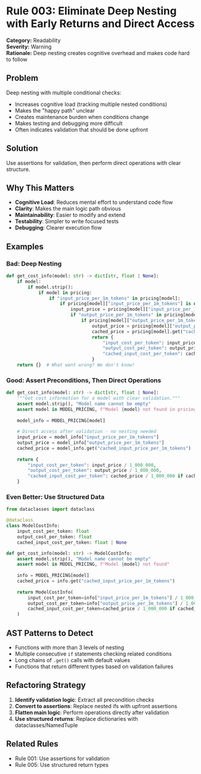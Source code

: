 # Rule 003: Eliminate Deep Nesting with Early Returns and Direct Access

**Category:** Readability  
**Severity:** Warning  
**Rationale:** Deep nesting creates cognitive overhead and makes code hard to follow

## Problem

Deep nesting with multiple conditional checks:
- Increases cognitive load (tracking multiple nested conditions)
- Makes the "happy path" unclear
- Creates maintenance burden when conditions change
- Makes testing and debugging more difficult
- Often indicates validation that should be done upfront

## Solution

Use assertions for validation, then perform direct operations with clear structure.

## Why This Matters

- **Cognitive Load**: Reduces mental effort to understand code flow
- **Clarity**: Makes the main logic path obvious
- **Maintainability**: Easier to modify and extend
- **Testability**: Simpler to write focused tests
- **Debugging**: Clearer execution flow

## Examples

### Bad: Deep Nesting

```python
def get_cost_info(model: str) -> dict[str, float | None]:
    if model:
        if model.strip():
            if model in pricing:
                if "input_price_per_1m_tokens" in pricing[model]:
                    if pricing[model]["input_price_per_1m_tokens"] is not None:
                        input_price = pricing[model]["input_price_per_1m_tokens"]
                        if "output_price_per_1m_tokens" in pricing[model]:
                            if pricing[model]["output_price_per_1m_tokens"] is not None:
                                output_price = pricing[model]["output_price_per_1m_tokens"]
                                cached_price = pricing[model].get("cached_input_price_per_1m_tokens")
                                return {
                                    "input_cost_per_token": input_price / 1_000_000,
                                    "output_cost_per_token": output_price / 1_000_000,
                                    "cached_input_cost_per_token": cached_price / 1_000_000 if cached_price else None,
                                }
    return {}  # What went wrong? We don't know!
```

### Good: Assert Preconditions, Then Direct Operations

```python
def get_cost_info(model: str) -> dict[str, float | None]:
    """Get cost information for a model with clear validation."""
    assert model.strip(), "Model name cannot be empty"
    assert model in MODEL_PRICING, f"Model {model} not found in pricing data"
    
    model_info = MODEL_PRICING[model]
    
    # Direct access after validation - no nesting needed
    input_price = model_info["input_price_per_1m_tokens"]
    output_price = model_info["output_price_per_1m_tokens"]
    cached_price = model_info.get("cached_input_price_per_1m_tokens")
    
    return {
        "input_cost_per_token": input_price / 1_000_000,
        "output_cost_per_token": output_price / 1_000_000,
        "cached_input_cost_per_token": cached_price / 1_000_000 if cached_price else None,
    }
```

### Even Better: Use Structured Data

```python
from dataclasses import dataclass

@dataclass
class ModelCostInfo:
    input_cost_per_token: float
    output_cost_per_token: float
    cached_input_cost_per_token: float | None

def get_cost_info(model: str) -> ModelCostInfo:
    assert model.strip(), "Model name cannot be empty"
    assert model in MODEL_PRICING, f"Model {model} not found"
    
    info = MODEL_PRICING[model]
    cached_price = info.get("cached_input_price_per_1m_tokens")
    
    return ModelCostInfo(
        input_cost_per_token=info["input_price_per_1m_tokens"] / 1_000_000,
        output_cost_per_token=info["output_price_per_1m_tokens"] / 1_000_000,
        cached_input_cost_per_token=cached_price / 1_000_000 if cached_price else None,
    )
```

## AST Patterns to Detect

- Functions with more than 3 levels of nesting
- Multiple consecutive `if` statements checking related conditions
- Long chains of `.get()` calls with default values
- Functions that return different types based on validation failures

## Refactoring Strategy

1. **Identify validation logic**: Extract all precondition checks
2. **Convert to assertions**: Replace nested ifs with upfront assertions
3. **Flatten main logic**: Perform operations directly after validation
4. **Use structured returns**: Replace dictionaries with dataclasses/NamedTuple

## Related Rules

- Rule 001: Use assertions for validation
- Rule 005: Use structured return types